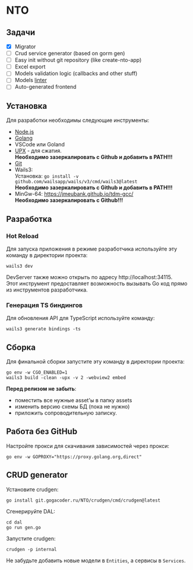 # NTO

## Задачи
- [x] Migrator
- [ ] Crud service generator (based on gorm gen)
- [ ] Easy init without git repository (like create-nto-app)
- [ ] Excel export
- [ ] Models validation logic (callbacks and other stuff)
- [ ] Models [linter](https://git.gogacoder.ru/NTO/gormlint)
- [ ] Auto-generated frontend  

## Установка

Для разработки необходимы следующие инструменты:
* [Node.js](https://nodejs.org/en)
* [Golang](https://go.dev/dl/) 
* VSCode или Goland
* [UPX](https://github.com/upx/upx/releases/latest) - для сжатия.  
**Необходимо зазеркалировать с Github и добавить в PATH!!!**
* [Git](https://git-scm.com/)
* Wails3:  
Установка:
`go install -v github.com/wailsapp/wails/v3/cmd/wails3@latest`  
**Необходимо зазеркалировать с Github и добавить в PATH!!!**
* MinGw-64: https://jmeubank.github.io/tdm-gcc/  
**Необходимо зазеркалировать с Github!!!**

## Разработка
### Hot Reload
Для запуска приложения в режиме разработчика используйте эту команду в директории проекта:
```
wails3 dev
```  
DevServer также можно открыть по адресу http://localhost:34115.  
Этот инструмент предоставляет возможность вызывать Go код прямо из инструментов разработчика.

### Генерация TS биндингов
Для обновления API для TypeScript используйте команду:
```
wails3 generate bindings -ts
```

## Сборка

Для финальной сборки запустите эту команду в директории проекта:
```
go env -w CGO_ENABLED=1
wails3 build -clean -upx -v 2 -webview2 embed
```
**Перед релизом не забыть**:
* поместить все нужные asset'ы в папку assets
* изменить версию схемы БД (пока не нужно)
* приложить сопроводительную записку.

## Работа без GitHub
Настройте прокси для скачивания зависимостей через прокси:
```
go env -w GOPROXY="https://proxy.golang.org,direct"
```
## CRUD generator
Установите crudgen:
```
go install git.gogacoder.ru/NTO/crudgen/cmd/crudgen@latest
```
Сгенерируйте DAL:
```
cd dal
go run gen.go
```
Запустите crudgen:
```
crudgen -p internal
```
Не забудьте добавить новые модели в `Entities`, а сервисы в `Services`.

